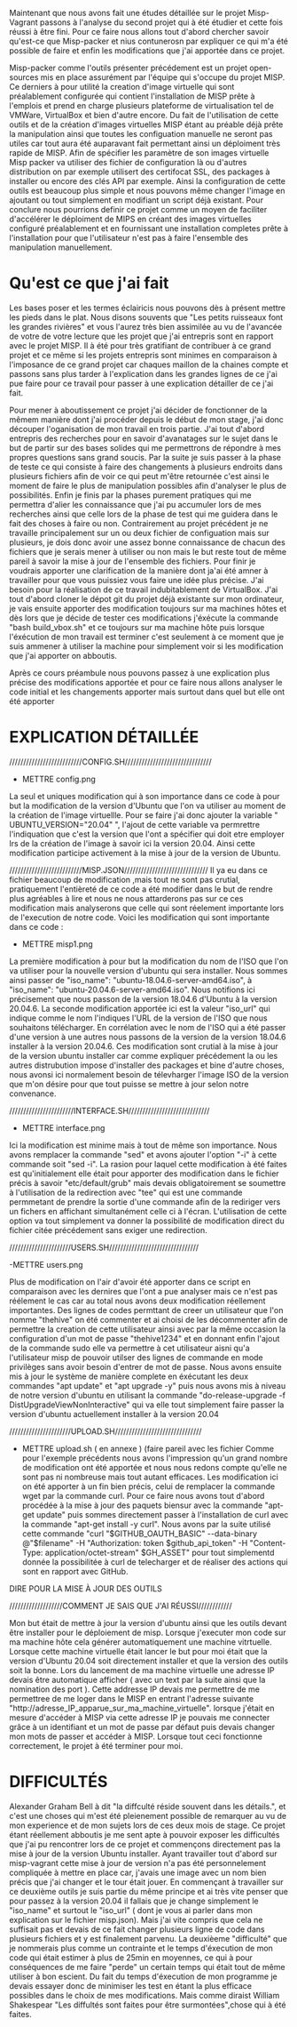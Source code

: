 Maintenant que nous avons fait une études détaillée sur le projet Misp-Vagrant passons à l'analyse du second projet qui à été étudier et cette fois réussi à être fini. Pour ce faire nous allons tout d'abord chercher savoir qu'est-ce que Misp-packer et nius contunerosn par expliquer ce qui m'a été possible de faire et enfin les modifications que j'ai apportée dans ce projet.

Misp-packer comme l'outils présenter précédement est un projet open-sources mis en place assurément par l'équipe qui s'occupe du projet MISP. Ce derniers à pour utilité la creation d'image virtuelle qui sont préalablement configurée qui contient l'installation de MISP prête à l'emplois et prend en charge plusieurs plateforme de virtualisation tel de VMWare, VirtualBox et bien d'autre encore.
Du fait de l'utilisation de cette outils et de la création d'images virtuelles MISP étant au préable déjà prête la manipulation ainsi que toutes les configuation manuelle ne seront pas utiles 
car tout aura été auparavant fait permettant ainsi un déploiment très rapide de MISP. 
Afin de spécifier les paramètre de son images virtuelle Misp packer va utiliser des fichier de configuration là ou d'autres distribution on par exemple utilisert des certifocat SSL, des packages à installer ou encore des clés API par exemple. Ainsi la configuration de cette outils est beaucoup plus simple et nous pouvons même changer l'image en ajoutant ou tout simplement en modifiant un script déjà existant.
Pour conclure nous pourrions definir ce projet comme un moyen de faciliter d'accélérer le déploiment de MIPS en créant des images virtuelles configuré préalablement et en fournissant une installation completes prête à l'installation pour que l'utilisateur n'est pas à faire l'ensemble des manipulation manuellement.


# Qu'est ce que j'ai fait 

Les bases poser et les termes éclairicis nous pouvons dès à présent mettre les pieds dans le plat.
Nous disons souvents que "Les petits ruisseaux font les grandes rivières" et vous l'aurez très bien assimilée au vu de l'avancée de votre de votre lecture que les projet que j'ai entrepris sont en rapport avec le projet MISP. Il à été pour très gratifiant de contribuer à ce grand projet et ce même si les projets entrepris sont minimes en comparaison à l'imposance de ce grand projet car chaques maillon de la chaines compte et passons sans plus tarder à l'explication dans les grandes lignes de ce j'ai pue faire pour ce travail pour passer à une explication détailler de ce j'ai fait.

Pour mener à aboutissement ce projet j'ai décider de fonctionner de la mêmem manière dont j'ai procéder depuis le début de mon stage, j'ai donc découper l'oganisation de mon travail en trois partie. J'ai tout d'abord entrepris des recherches pour en savoir d'avanatages sur le sujet dans le but de partir sur des bases solides qui me permettrons de répondre à mes propres questions sans grand soucis. Par la suite je suis passer à la phase de teste ce qui consiste à faire des changements à plusieurs endroits dans plusieurs fichiers afin de voir ce qui peut m'être retournée c'est ainsi le moment de faire le plus de manipulation possibles afin d'analyser le plus de possibilités. Enfin je finis par la phases purement pratiques qui me permettra d'alier les connaissance que j'ai pu accumuler lors de mes recherches ainsi que celle lors de la phase de test qui me guidera dans le fait des choses à faire ou non. Contrairement au projet précédent je ne travaille principalement sur un ou deux fichier de configuation mais sur plusieurs, je dois donc avoir une assez bonne connaissance de chacun des fichiers que je serais mener à utiliser ou non mais le but reste tout de même pareil à savoir la mise à jour de l'ensemble des fichiers.
Pour finir je voudrais apporter une clarification de la manière dont ja'ai été amner à travailler pour que vous puissiez vous faire une idée plus précise.
J'ai besoin pour la réalisation de ce travail indubitablement de VirtualBox. J'ai tout d'abord cloner le dépot git du projet déjà existante sur mon ordinateur, je vais ensuite apporter des modification toujours sur ma machines hôtes et dès lors que je décide de tester ces modifications j'éxécute la commande "bash build_vbox.sh" et ce toujours sur ma machine hôte puis lorsque l'éxécution de mon travail est terminer c'est seulement à ce moment que je suis ammener à utiliser la machine pour simplement voir si les modification que j'ai apporter on abboutis.


Après ce cours préambule nous pouvons passez à une explication plus précise des modifications apportée et pour ce faire nous allons analyser le code initial et les changements apporter mais surtout dans quel but elle ont été apporter 

# EXPLICATION DÉTAILLÉE

//////////////////////////CONFIG.SH///////////////////////////////
- METTRE config.png

La seul et uniques modification qui à son importance dans ce code à pour but la modification de la version d'Ubuntu que l'on va utiliser au moment de la création de l'image virtuellle. Pour se faire  j'ai donc ajouter la variable  " UBUNTU_VERSION="20.04" ", l'ajout de cette variable va permrettre l'indiquation que c'est la version que l'ont a spécifier qui doit etre 
employer lrs de la création de l'image à savoir ici la version 20.04. Ainsi cette modification participe activement à la mise à jour de la version de Ubuntu.



//////////////////////////MISP.JSON//////////////////////////////
Il ya eu dans ce fichier beaucoup de modification ,mais tout ne sont pas crutial, pratiquement l'entièreté de ce code a été modifier dans le but de rendre plus agréables à lire et nous ne nous attarderons pas sur ce ces modification mais analyserons que celle qui sont réelement importante lors de l'execution de notre code.
 Voici les modification qui sont importante dans ce code :
- METTRE misp1.png
 
La première modification à pour but la modification du nom de l'ISO que l'on va utiliser pour la nouvelle version d'ubuntu qui sera installer. Nous sommes ainsi passer de "iso_name": "ubuntu-18.04.6-server-amd64.iso", à "iso_name": "ubuntu-20.04.6-server-amd64.iso". Nous notifions ici précisement que nous passon de la version 18.04.6 d'Ubuntu à la version 20.04.6.
La seconde modification apportée ici est la valeur "iso_url" qui indique comme le nom l'indiques l'URL de la version de l'ISO que nous souhaitons télécharger. En corrélation avec le nom de l'ISO qui a été passer d'une version à une autres nous passons de la version de la version 18.04.6 installer à la version 20.04.6. 
Ces modification sont crutial à la mise à jour de la version ubuntu installer car comme expliquer précédement la ou les autres distrubution impose d'installer des packages et bine d'autre choses, nous avonsi ici normalement besoin de télevharger l'image ISO de la version que m'on désire pour que tout puisse se mettre à jour selon notre convenance.


///////////////////////INTERFACE.SH/////////////////////////////

- METTRE interface.png

Ici la modification est minime mais à tout de même son importance. Nous avons remplacer la commande "sed" et avons ajouter l'option "-i" à cette commande soit "sed -i". La rasion pour laquel cette modification à été faites est qu'initialement elle était pour apporter des modification dans le fichier précis à savoir "etc/default/grub" mais devais obligatoirement se soumettre à l'utilisation de la redirection avec "tee" qui est une commande permmetant de prendre la sortie d'une commande afin de la rediriger vers un fichers en affichant simultanément celle ci à l'écran.
L'utilisation de cette option va tout simplement va donner la possibilité de modification direct du fichier citée précédement sans exiger une redirection.


//////////////////////USERS.SH////////////////////////////////

-METTRE users.png

Plus de modification on l'air d'avoir été apporter dans ce script en comparaison avec les dernires que l'ont a pue analyser mais ce n'est pas réélement le cas car au total nous avons deux modification réellement importantes. Des lignes de codes permttant de creer un utilisateur que l'on nomme "thehive" on été commenter et ai choisi de les décommenter afin de permettre la creation de cette utilisateur ainsi avec par la même occasion la configuration d'un mot de passe "thehive1234" et en donnant enfin l'ajout de la commande sudo elle va permettre à cet utilisateur aisni qu'a l'utilisateur misp de pouvoir utilser des lignes de commande en mode privilèges sans avoir besoin d'entrer de mot de passe. Nous avons ensuite mis à jour le système de manière complete en éxécutant les deux commandes "apt update" et "apt upgrade -y" puis nous avons mis à niveau de notre version d'ubuntu  en utilisant la commande  "do-release-upgrade -f DistUpgradeViewNonInteractive" qui va elle tout simplement faire passer la version d'ubuntu actuellement installer à la version 20.04 


//////////////////////UPLOAD.SH///////////////////////////////

- METTRE upload.sh ( en annexe ) (faire pareil avec les fichier 
Comme pour l'exemple précédents nous avons l'impression qu'un grand nombre de modification ont été apportée et nous nous redons compte qu'elle ne sont pas ni nombreuse mais tout autant efficaces.
Les modification ici on été apporter à un fin bien précis, celui de remplacer la commande wget par la commande curl. Pour ce faire nous avons tout d'abord procédée à la mise à jour des paquets biensur avec la commande "apt-get update" puis sommes directement passer à l'installation de curl avec la commande "apt-get install -y curl". Nous avons par la suite utilisé cette commande "curl "$GITHUB_OAUTH_BASIC" --data-binary @"$filename" -H "Authorization: token $github_api_token" -H "Content-Type: application/octet-stream" $GH_ASSET" pour tout simplementd donnée la possibilitée à curl de telecharger et de réaliser des actions qui sont en rapport avec GitHub.

DIRE POUR LA MISE À JOUR DES OUTILS 


///////////////////COMMENT JE SAIS QUE J'AI RÉUSSI////////////

Mon but était de mettre à jour la version d'ubuntu ainsi que les outils devant être installer pour le déploiement de misp. Lorsque j'executer mon code sur ma machine hôte cela générer automatiquement une machine vitrtuelle. Lorsque cette machine virtuelle était lancer le but pour moi était que la version d'Ubuntu 20.04 soit directement installer et que la version des outils soit la bonne. Lors du lancement de ma machine virtuelle une adresse IP devais être automatique afficher ( avec un text par la suite ainsi que la nomination des port ). Cette addresse IP devais me permettre de me permettree de me loger dans le MISP en entrant l'adresse suivante "http://adresse_IP_apparue_sur_ma_machine_virtuelle".
lorsque j'était en mesure d'accéder à MISP via cette adresse IP je pouvais me connecter grâce à un identifiant et un mot de passe par défaut puis devais changer mon mots de passer et accéder à MISP.
Lorsque tout ceci fonctionne correctement, le projet à été terminer pour moi.



# DIFFICULTÉS

Alexander Graham Bell à dit "la diffculté réside souvent dans les détails.", et c'est une choses qui m'est été pleienement possible de remarquer au vu de mon experience et de mon sujets lors de ces deux mois de stage. Ce projet étant réellement abboutis je me sent apte à pouvoir exposer les difficultés que j'ai pu rencontrer lors de ce projet et commençons directement pas la mise à jour de la version Ubuntu installer. Ayant travailler tout d'abord sur misp-vagrant cette mise à jour de version n'a pas été personnelement compliquée à mettre en place car, j'avais une image avec un nom bien précis que j'ai changer et le tour était jouer. En commençant à travailler sur ce deuxième outils je suis partie du même principe et ai très vite penser que pour passez à la version 20.04 il fallais que je change simplement le "iso_name" et surtout le "iso_url" ( dont je vous ai parler dans mon explication sur le fichier misp.json). Mais j'ai vite compris que cela ne suffisait pas et devais de ce fait changer plusieurs ligne de code dans plusieurs fichiers et y est finalement parvenu. La deuxièeme "difficulté" que je nommerais plus comme un contrainte et le temps d'éxecution de mon code qui était estimer à plus de 25min en moyennes, ce qui à pour conséquences de me faire "perde" un certain temps qui était tout de même utiliser à bon escient. Du fait du temps d'éxecution de mon programme je devais essayer donc de minimiser les test en étant la plus efficace possibles dans le choix de mes modifications. Mais comme diraist William Shakespear "Les diffultés sont faites pour être surmontées",chose qui à été faites. 





































































